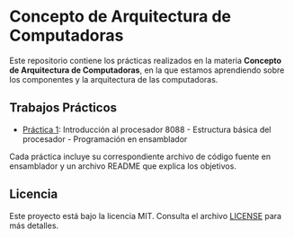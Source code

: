 # Concepto de Arquitectura de Computadoras

Este repositorio contiene los prácticas realizados en la materia **Concepto de Arquitectura de Computadoras**, en la que estamos aprendiendo sobre los componentes y la arquitectura de las computadoras.

## Trabajos Prácticos

- [Práctica 1](practica1/): Introducción al procesador 8088 - Estructura básica del procesador - Programación en ensamblador

Cada práctica incluye su correspondiente archivo de código fuente en ensamblador y un archivo README que explica los objetivos.

## Licencia

Este proyecto está bajo la licencia MIT. Consulta el archivo [LICENSE](LICENSE) para más detalles.
